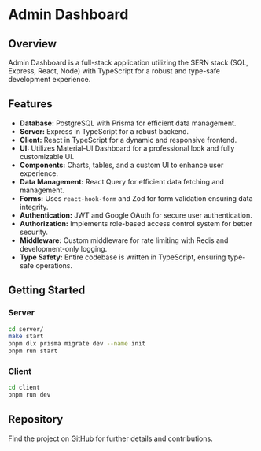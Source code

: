 # Admin Dashboard

## Overview
Admin Dashboard is a full-stack application utilizing the SERN stack (SQL, Express, React, Node) with TypeScript for a robust and type-safe development experience.

## Features
- **Database:** PostgreSQL with Prisma for efficient data management.
- **Server:** Express in TypeScript for a robust backend.
- **Client:** React in TypeScript for a dynamic and responsive frontend.
- **UI:** Utilizes Material-UI Dashboard for a professional look and fully customizable UI.
- **Components:** Charts, tables, and a custom UI to enhance user experience.
- **Data Management:** React Query for efficient data fetching and management.
- **Forms:** Uses `react-hook-form` and Zod for form validation ensuring data integrity.
- **Authentication:** JWT and Google OAuth for secure user authentication.
- **Authorization:** Implements role-based access control system for better security.
- **Middleware:** Custom middleware for rate limiting with Redis and development-only logging.
- **Type Safety:** Entire codebase is written in TypeScript, ensuring type-safe operations.

## Getting Started
### Server
```sh
cd server/
make start
pnpm dlx prisma migrate dev --name init
pnpm run start
```

### Client
```sh
cd client
pnpm run dev
```

## Repository
Find the project on [GitHub](https://github.com/alk-neq-me/rangoon-admin-dashboard) for further details and contributions.
